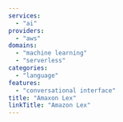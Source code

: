 ```yaml
---
services:
  - "ai"
providers:
  - "aws"
domains:
  - "machine learning"
  - "serverless"
categories:
  - "language"
features:
  - "conversational interface"
title: "Amaxon Lex"
linkTitle: "Amazon Lex"
---
```

